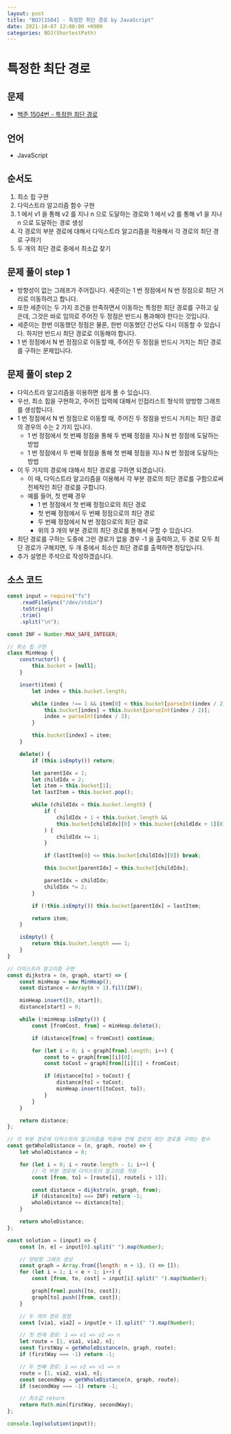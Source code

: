 ```yaml
---
layout: post
title: "BOJ[1504] - 특정한 최단 경로 by JavaScript"
date: 2021-10-07 12:00:00 +0900
categories: BOJ(ShortestPath)
---
```


# 특정한 최단 경로

## 문제

- [백준 1504번 - 특정한 최단 경로](https://www.acmicpc.net/problem/1504)

## 언어

- JavaScript

## 순서도

1. 최소 힙 구현
2. 다익스트라 알고리즘 함수 구현
3. 1 에서 v1 을 통해 v2 를 지나 n 으로 도달하는 경로와 1 에서 v2 를 통해 v1 을 지나 n 으로 도달하는 경로 생성
4. 각 경로의 부분 경로에 대해서 다익스트라 알고리즘을 적용해서 각 경로의 최단 경로 구하기
5. 두 개의 최단 경로 중에서 최소값 찾기

## 문제 풀이 step 1

- 방향성이 없는 그래프가 주어집니다. 세준이는 1 번 정점에서 N 번 정점으로 최단 거리로 이동하려고 합니다.
- 또한 세준이는 두 가지 조건을 만족하면서 이동하는 특정한 최단 경로를 구하고 싶은데, 그것은 바로 임의로 주어진 두 정점은 반드시 통과해야 한다는 것입니다.
- 세준이는 한번 이동했던 정점은 물론, 한번 이동했던 간선도 다시 이동할 수 있습니다. 하지만 반드시 최단 경로로 이동해야 합니다.
- 1 번 정점에서 N 번 정점으로 이동할 때, 주어진 두 정점을 반드시 거치는 최단 경로를 구하는 문제입니다.

## 문제 풀이 step 2

- 다익스트라 알고리즘을 이용하면 쉽게 풀 수 있습니다.
- 우선, 최소 힙을 구현하고, 주어진 입력에 대해서 인접리스트 형식의 양방향 그래프를 생성합니다.
- 1 번 정점에서 N 번 정점으로 이동할 때, 주어진 두 정점을 반드시 거치는 최단 경로의 경우의 수는 2 가지 입니다.
  - 1 번 정점에서 첫 번째 정점을 통해 두 번째 정점을 지나 N 번 정점에 도달하는 방법
  - 1 번 정점에서 두 번째 정점을 통해 첫 번째 정점을 지나 N 번 정점에 도달하는 방법
- 이 두 가지의 경로에 대해서 최단 경로를 구하면 되겠습니다.
  - 이 때, 다익스트라 알고리즘을 이용해서 각 부분 경로의 최단 경로를 구함으로써 전체적인 최단 경로를 구합니다.
  - 예를 들어, 첫 번째 경우
    - 1 번 정점에서 첫 번째 정점으로의 최단 경로
    - 첫 번째 정점에서 두 번째 정점으로의 최단 경로
    - 두 번째 정점에서 N 번 정점으로의 최단 경로
    - 위의 3 개의 부분 경로의 최단 경로를 통해서 구할 수 있습니다.
- 최단 경로를 구하는 도중에 그런 경로가 없을 경우 -1 을 출력하고, 두 경로 모두 최단 경로가 구해지면, 두 개 중에서 최소인 최단 경로를 출력하면 정답입니다.
- 추가 설명은 주석으로 작성하겠습니다.

## 소스 코드

```javascript
const input = require("fs")
	.readFileSync("/dev/stdin")
	.toString()
	.trim()
	.split("\n");

const INF = Number.MAX_SAFE_INTEGER;

// 최소 힙 구현
class MinHeap {
	constructor() {
		this.bucket = [null];
	}

	insert(item) {
		let index = this.bucket.length;

		while (index !== 1 && item[0] < this.bucket[parseInt(index / 2)][0]) {
			this.bucket[index] = this.bucket[parseInt(index / 2)];
			index = parseInt(index / 2);
		}

		this.bucket[index] = item;
	}

	delete() {
		if (this.isEmpty()) return;

		let parentIdx = 1;
		let childIdx = 2;
		let item = this.bucket[1];
		let lastItem = this.bucket.pop();

		while (childIdx < this.bucket.length) {
			if (
				childIdx + 1 < this.bucket.length &&
				this.bucket[childIdx][0] > this.bucket[childIdx + 1][0]
			) {
				childIdx += 1;
			}

			if (lastItem[0] <= this.bucket[childIdx][0]) break;

			this.bucket[parentIdx] = this.bucket[childIdx];

			parentIdx = childIdx;
			childIdx *= 2;
		}

		if (!this.isEmpty()) this.bucket[parentIdx] = lastItem;

		return item;
	}

	isEmpty() {
		return this.bucket.length === 1;
	}
}

// 다익스트라 알고리즘 구현
const dijkstra = (n, graph, start) => {
	const minHeap = new MinHeap();
	const distance = Array(n + 1).fill(INF);

	minHeap.insert([0, start]);
	distance[start] = 0;

	while (!minHeap.isEmpty()) {
		const [fromCost, from] = minHeap.delete();

		if (distance[from] < fromCost) continue;

		for (let i = 0; i < graph[from].length; i++) {
			const to = graph[from][i][0];
			const toCost = graph[from][i][1] + fromCost;

			if (distance[to] > toCost) {
				distance[to] = toCost;
				minHeap.insert([toCost, to]);
			}
		}
	}

	return distance;
};

// 각 부분 경로에 다익스트라 알고리즘을 적용해 전체 경로의 최단 경로를 구하는 함수
const getWholeDistance = (n, graph, route) => {
	let wholeDistance = 0;

	for (let i = 0; i < route.length - 1; i++) {
		// 각 부분 경로에 다익스트라 알고리즘 적용
		const [from, to] = [route[i], route[i + 1]];

		const distance = dijkstra(n, graph, from);
		if (distance[to] === INF) return -1;
		wholeDistance += distance[to];
	}

	return wholeDistance;
};

const solution = (input) => {
	const [n, e] = input[0].split(" ").map(Number);

	// 양방향 그래프 생성
	const graph = Array.from({length: n + 1}, () => []);
	for (let i = 1; i < e + 1; i++) {
		const [from, to, cost] = input[i].split(" ").map(Number);

		graph[from].push([to, cost]);
		graph[to].push([from, cost]);
	}

	// 두 개의 경유 정점
	const [via1, via2] = input[e + 1].split(" ").map(Number);

	// 첫 번재 경로: 1 => v1 => v2 => n
	let route = [1, via1, via2, n];
	const firstWay = getWholeDistance(n, graph, route);
	if (firstWay === -1) return -1;

	// 두 번째 경로: 1 => v2 => v1 => n
	route = [1, via2, via1, n];
	const secondWay = getWholeDistance(n, graph, route);
	if (secondWay === -1) return -1;

	// 최소값 return
	return Math.min(firstWay, secondWay);
};

console.log(solution(input));
```
